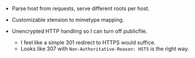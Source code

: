 - Parse host from requests, serve different roots per host.

- Customizable xtension to mimetype mapping.

- Unencrypted HTTP handling so I can turn off publicfile.
  - I feel like a simple 301 redirect to HTTPS would suffice.
  - Looks like 307 with `Non-Authoritative-Reason: HSTS` is the right way.
